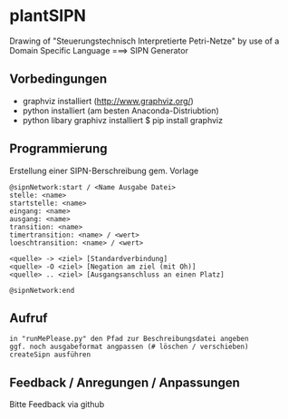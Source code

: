 # plantSIPN
Drawing of  "Steuerungstechnisch Interpretierte Petri-Netze" by use of a Domain Specific Language
===> SIPN Generator

## Vorbedingungen

- graphviz installiert (http://www.graphviz.org/)
- python installiert (am besten Anaconda-Distriubtion)
- python libary graphivz installiert
    $ pip install graphviz


## Programmierung
Erstellung einer SIPN-Berschreibung gem. Vorlage

    @sipnNetwork:start / <Name Ausgabe Datei>
    stelle: <name>
    startstelle: <name>
    eingang: <name>
    ausgang: <name>
    transition: <name>
    timertransition: <name> / <wert>
    loeschtransition: <name> / <wert>
    
    <quelle> -> <ziel> [Standardverbindung]
    <quelle> -O <ziel> [Negation am ziel (mit Oh)]
    <quelle> .. <ziel> [Ausgangsanschluss an einen Platz]
    
    @sipnNetwork:end


## Aufruf
    in "runMePlease.py" den Pfad zur Beschreibungsdatei angeben 
    ggf. noch ausgabeformat angpassen (# löschen / verschieben)
    createSipn ausführen

## Feedback / Anregungen / Anpassungen
Bitte Feedback via github
